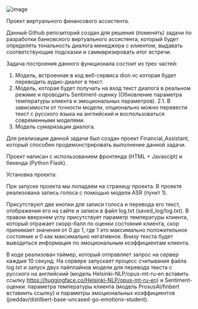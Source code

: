 ![image](https://github.com/ZakatZakat/Financial_Assistant/assets/87801157/66b8953f-6410-4f42-8a49-fb08f2bfa3e5)

Проект виртуального финансового ассистента.

Данный Github репозиторий создан для решения (поменять) задачи по разработки банковского виртуального ассистента, который будет определять тональность диалога менеджера с клиентом, выдавать соответствующие подсказки и саммаризировать итог встречи.

Задача построения данного функционала состоит из трех частей:

1. Модель, встроенная в код веб-сервиса dion.vc которая будет переводить аудио-диалог в текст.
2. Модель, которая будет получать на вход текст диалога в реальном режиме и проводить Sentiment-оценку (Обновление параметра температуры клиента и эмоциональных параметров).
 2.1. В зависимости от точности модели, опционально можно перевести текст с русского языка на английский и воспользоваться современными моделями. 
3. Модель сумаризации диалога.

Для реализации данной задачи был создан проект Financial_Assistant, который способен продемонстрировать выполнение данной задачи. 

Проект написан с использованием фронтенда (HTML + Javascipt) и бекенда (Python Flask). 

Установка проекта:

При запуске проекта мы попадаем на страницу проекта. В проекте реализована запись голоса с помощью модели ASR (пункт 1).

Присутствуют две кнопки для записи голоса и перевода его текст, отображения его на сайте и записи в файл log.txt (saved_log/log.txt). 
В правом вверхнем углу присутствует параметр температуры клиента, который отражает скорр-балл по оценки состояния клиента, скор принимает значения от 0 до 1, где 1 это максимально положительное состояние и 0 как максимально негативное.
Внизу текста будет выводиться информация по эмоциональным коэффициентам клиента. 


В коде реализован таймер, который отправляет запрос на сервер каждые 10 секунд. На сервере запускает процесс считывания файла log.txt и запуск двух пайплайнов модели для перевода текста с русского на английский (модель Helsinki-NLP/opus-mt-ru-en вставить ссылку https://huggingface.co/Helsinki-NLP/opus-mt-ru-en) и Sentiment-оценки: параметра температуры клиента (модель ProsusAI/finbert вставиить ссылку) и параметры эмоциональных коэффициентов (joeddav/distilbert-base-uncased-go-emotions-student). 

